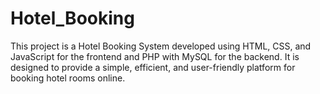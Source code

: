 # Hotel_Booking
This project is a Hotel Booking System developed using HTML, CSS, and JavaScript for the frontend and PHP with MySQL for the backend. It is designed to provide a simple, efficient, and user-friendly platform for booking hotel rooms online.
